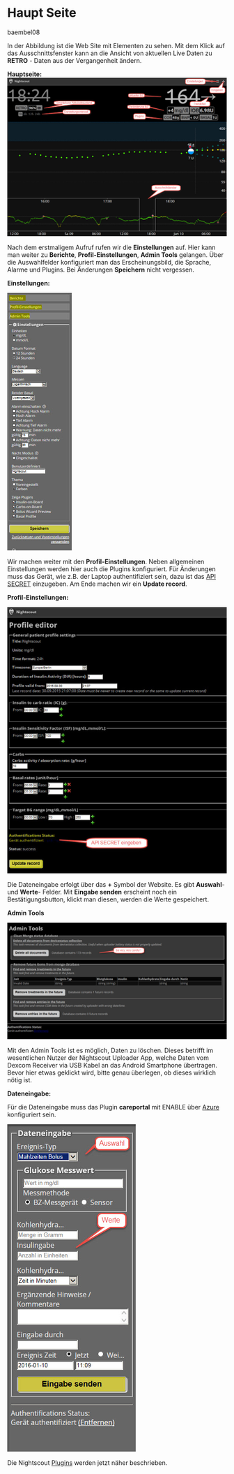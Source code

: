 # Haupt Seite
baembel08

In der Abbildung ist die Web Site mit Elementen zu sehen. Mit dem Klick auf das Ausschnittsfenster kann an die Ansicht von aktuellen Live Daten zu **RETRO** - Daten aus der Vergangenheit ändern.

**Hauptseite:**
![nightscout_base_site](../images/nightscout/nightscout_base_site.jpg)


Nach dem erstmaligem Aufruf rufen wir die **Einstellungen** auf. Hier kann man
weiter zu **Berichte**, **Profil-Einstellungen**, **Admin Tools** gelangen.
Über die Auswahlfelder konfiguriert man das Erscheinungsbild, die Sprache, Alarme
und Plugins. Bei Änderungen **Speichern** nicht vergessen.


**Einstellungen:**

![nightscout_einstellungen](../images/nightscout/nightscout_einstellungen.jpg)

Wir machen weiter mit den **Profil-Einstellungen**. Neben allgemeinen Einstellungen
 werden hier auch die Plugins konfiguriert.
Für Änderungen muss das Gerät, wie z.B. der Laptop authentifiziert sein, dazu ist das 
[API SECRET](../nightscout/azure.md) einzugeben. Am Ende machen wir ein **Update record**.


**Profil-Einstellungen:**


![nightscout_profile_editor](../images/nightscout/nightscout_profile_editor.jpg)

Die Dateneingabe erfolgt über das **+** Symbol der Website. Es gibt **Auswahl**- und **Werte**- Felder. Mit **Eingabe senden** erscheint noch ein Bestätigungsbutton, klickt man diesen, werden die Werte gespeichert.

**Admin Tools**

![nightscout_admin_tools](../images/nightscout/nightscout_admin_tools.jpg)

Mit den Admin Tools ist es möglich, Daten zu löschen. Dieses betrifft im wesentlichen Nutzer der Nightscout Uploader App, welche Daten vom Dexcom Receiver via USB Kabel an das Android Smartphone übertragen. Bevor hier etwas geklickt wird, bitte genau überlegen, ob dieses wirklich nötig ist.


**Dateneingabe:**

Für die Dateneingabe muss das Plugin **careportal** mit ENABLE über [Azure](../nightscout/azure.md) konfiguriert sein.

![nightscout_dateneingabe](../images/nightscout/nightscout_dateneingabe.jpg)

Die Nightscout [Plugins](../nightscout/nightscout_plugins.md) werden jetzt näher beschrieben.










